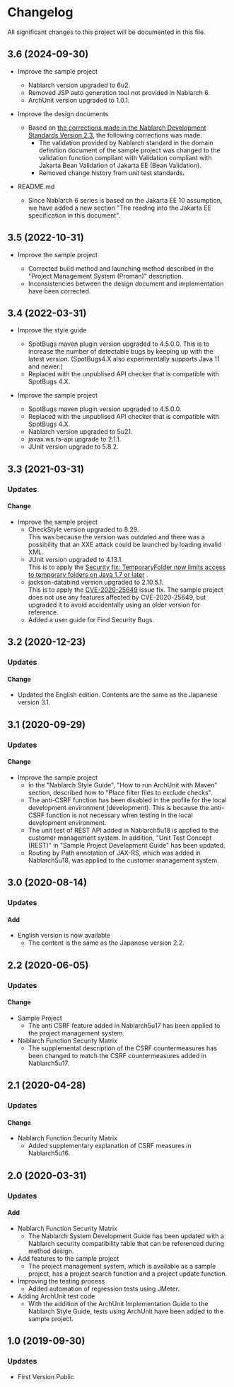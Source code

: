 # Changelog

All significant changes to this project will be documented in this file.

## 3.6 (2024-09-30)

- Improve the sample project

  - Nablarch version upgraded to 6u2.
  - Removed JSP auto generation tool not provided in Nablarch 6.
  - ArchUnit version upgraded to 1.0.1.

- Improve the design documents
  - Based on [the corrections made in the Nablarch Development Standards Version 2.3](https://github.com/nablarch-development-standards/nablarch-development-standards/blob/master/en/CHANGELOG.md), the following corrections was made.
    - The validation provided by Nablarch standard in the domain definition document of the sample project was changed to the validation function compliant with Validation compliant with Jakarta Bean Validation of Jakarta EE (Bean Validation).
    - Removed change history from unit test standards.

- README.md

  - Since Nablarch 6 series is based on the Jakarta EE 10 assumption, we have added a new section "The reading into the Jakarta EE specification in this document".

## 3.5 (2022-10-31)

- Improve the sample project

  - Corrected build method and launching method described in the "Project Management System (Proman)" description.
  - Inconsistencies between the design document and implementation have been corrected.

## 3.4 (2022-03-31)

- Improve the style guide
  
  - SpotBugs maven plugin version upgraded to 4.5.0.0.
    This is to increase the number of detectable bugs by keeping up with the latest version.
    (SpotBugs4.X also experimentally supports Java 11 and newer.)
  - Replaced with the unpublised API checker that is compatible with SpotBugs 4.X.
  
- Improve the sample project

  - SpotBugs maven plugin version upgraded to 4.5.0.0.
  - Replaced with the unpublised API checker that is compatible with SpotBugs 4.X.
  - Nablarch version upgraded to 5u21.
  - javax.ws.rs-api upgrade to 2.1.1.
  - JUnit version upgrade to 5.8.2.

## 3.3 (2021-03-31)
### Updates
#### Change
- Improve the sample project
  - CheckStyle version upgraded to 8.29.  
    This was because the version was outdated and there was a possibility that an XXE attack could be launched by loading invalid XML.
  - JUnit version upgraded to 4.13.1.  
    This is to apply the [Security fix: TemporaryFolder now limits access to temporary folders on Java 1.7 or later](https://github.com/junit-team/junit4/blob/HEAD/doc/ReleaseNotes4.13.1.md#security-fix-temporaryfolder-now-limits-access-to-temporary-folders-on-java-17-or-later) .
  - jackson-databind version upgraded to 2.10.5.1.  
    This is to apply the [CVE-2020-25649](https://cve.mitre.org/cgi-bin/cvename.cgi?name=CVE-2020-25649) issue fix. The sample project does not use any features affected by CVE-2020-25649, but upgraded it to avoid accidentally using an older version for reference.
  - Added a user guide for Find Security Bugs.

## 3.2 (2020-12-23)
### Updates
#### Change
- Updated the English edition. Contents are the same as the Japanese version 3.1.

## 3.1 (2020-09-29)
### Updates
#### Change
- Improve the sample project
  - In the "Nablarch Style Guide", "How to run ArchUnit with Maven" section, described how to "Place filter files to exclude checks".
  - The anti-CSRF function has been disabled in the profile for the local development environment (development). This is because the anti-CSRF function is not necessary when testing in the local development environment.
  - The unit test of REST API added in Nablarch5u18 is applied to the customer management system. In addition, "Unit Test Concept (REST)" in "Sample Project Development Guide" has been updated.
  - Routing by Path annotation of JAX-RS, which was added in Nablarch5u18, was applied to the customer management system.

## 3.0 (2020-08-14)
### Updates
#### Add
- English version is now available
  - The content is the same as the Japanese version 2.2.

## 2.2 (2020-06-05)
### Updates
#### Change
- Sample Project
  - The anti CSRF feature added in Nablarch5u17 has been applied to the project management system.
- Nablarch Function Security Matrix
  - The supplemental description of the CSRF countermeasures has been changed to match the CSRF countermeasures added in Nablarch5u17.

## 2.1 (2020-04-28)
### Updates
#### Change
- Nablarch Function Security Matrix
  - Added supplementary explanation of CSRF measures in Nablarch5u16.

## 2.0 (2020-03-31)
### Updates
#### Add
- Nablarch Function Security Matrix
  - The Nablarch System Development Guide has been updated with a Nablarch security compatibility table that can be referenced during method design.
- Add features to the sample project
  - The project management system, which is available as a sample project, has a project search function and a project update function.
- Improving the testing process
  - Added automation of regression tests using JMeter.
- Adding ArchUnit test code
  - With the addition of the ArchUnit Implementation Guide to the Nablarch Style Guide, tests using ArchUnit have been added to the sample project.

## 1.0 (2019-09-30)
### Updates
- First Version Public
